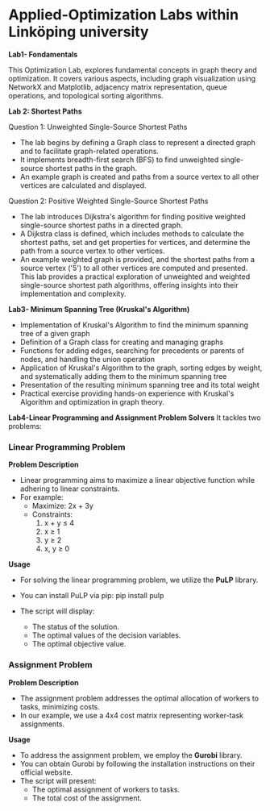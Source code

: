 # Applied-Optimization Labs within Linköping university
**Lab1- Fondamentals** 

This Optimization Lab, explores fundamental concepts in graph theory and optimization. It covers various aspects,
including graph visualization using NetworkX and Matplotlib, adjacency matrix representation, queue operations, and topological sorting algorithms.

**Lab 2: Shortest Paths**

Question 1: Unweighted Single-Source Shortest Paths
- The lab begins by defining a Graph class to represent a directed graph and to facilitate graph-related operations.
- It implements breadth-first search (BFS) to find unweighted single-source shortest paths in the graph.
- An example graph is created and paths from a source vertex to all other vertices are calculated and displayed.

Question 2: Positive Weighted Single-Source Shortest Paths
- The lab introduces Dijkstra's algorithm for finding positive weighted single-source shortest paths in a directed graph.
- A Dijkstra class is defined, which includes methods to calculate the shortest paths, set and get properties for vertices, and determine the path from a source vertex to other vertices.
- An example weighted graph is provided, and the shortest paths from a source vertex ('5') to all other vertices are computed and presented.
This lab provides a practical exploration of unweighted and weighted single-source shortest path algorithms, offering insights into their implementation and complexity.

**Lab3- Minimum Spanning Tree (Kruskal's Algorithm)**
- Implementation of Kruskal's Algorithm to find the minimum spanning tree of a given graph
- Definition of a Graph class for creating and managing graphs
- Functions for adding edges, searching for precedents or parents of nodes, and handling the union operation
- Application of Kruskal's Algorithm to the graph, sorting edges by weight, and systematically adding them to the minimum spanning tree
- Presentation of the resulting minimum spanning tree and its total weight
- Practical exercise providing hands-on experience with Kruskal's Algorithm and optimization in graph theory.

**Lab4-Linear Programming and Assignment Problem Solvers**
It tackles two problems:

### Linear Programming Problem

**Problem Description**

- Linear programming aims to maximize a linear objective function while adhering to linear constraints.
- For example:
  - Maximize: 2x + 3y
  - Constraints:
    1. x + y ≤ 4
    2. x ≥ 1
    3. y ≥ 2
    4. x, y ≥ 0

**Usage**

- For solving the linear programming problem, we utilize the **PuLP** library.
- You can install PuLP via pip: pip install pulp

- The script will display:
  - The status of the solution.
  - The optimal values of the decision variables.
  - The optimal objective value.

### Assignment Problem

**Problem Description**

- The assignment problem addresses the optimal allocation of workers to tasks, minimizing costs.
- In our example, we use a 4x4 cost matrix representing worker-task assignments.

**Usage**

- To address the assignment problem, we employ the **Gurobi** library.
- You can obtain Gurobi by following the installation instructions on their official website.
- The script will present:
  - The optimal assignment of workers to tasks.
  - The total cost of the assignment.
